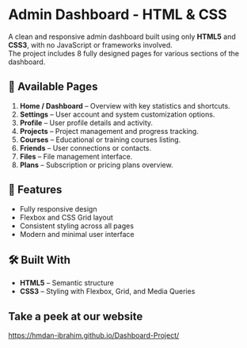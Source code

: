 # Admin Dashboard - HTML & CSS

A clean and responsive admin dashboard built using only **HTML5** and **CSS3**, with no JavaScript or frameworks involved.  
The project includes 8 fully designed pages for various sections of the dashboard.

## 🧩 Available Pages

1. **Home / Dashboard** – Overview with key statistics and shortcuts.
2. **Settings** – User account and system customization options.
3. **Profile** – User profile details and activity.
4. **Projects** – Project management and progress tracking.
5. **Courses** – Educational or training courses listing.
6. **Friends** – User connections or contacts.
7. **Files** – File management interface.
8. **Plans** – Subscription or pricing plans overview.


## 🎨 Features

- Fully responsive design
- Flexbox and CSS Grid layout
- Consistent styling across all pages
- Modern and minimal user interface

## 🛠️ Built With

- **HTML5** – Semantic structure
- **CSS3** – Styling with Flexbox, Grid, and Media Queries

## Take a peek at our website
https://hmdan-ibrahim.github.io/Dashboard-Project/
